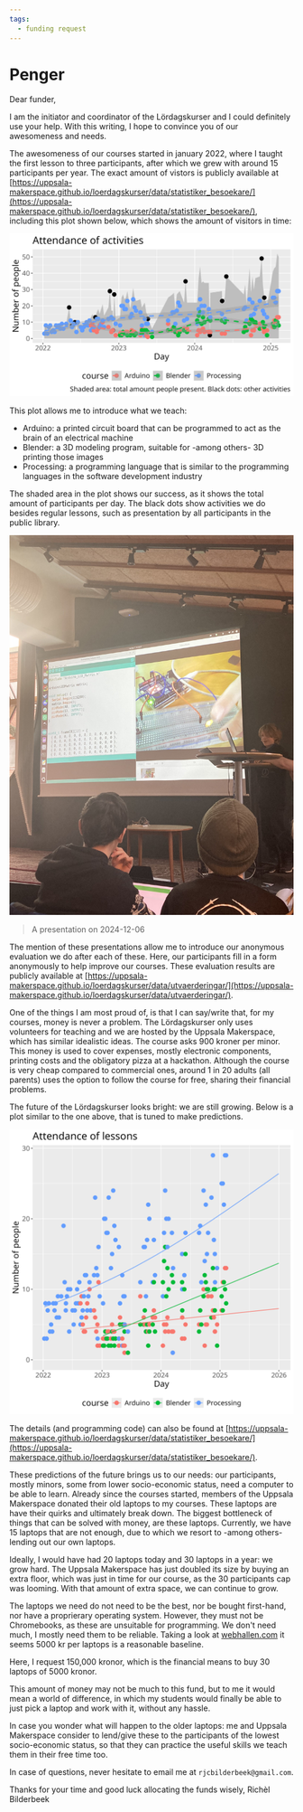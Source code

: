 ```yaml
---
tags:
  - funding request
---
```


# Penger

Dear funder,

I am the initiator and coordinator of the Lördagskurser
and I could definitely use your help. With this writing,
I hope to convince you of our awesomeness and needs.

The awesomeness of our courses started in january 2022,
where I taught the first lesson to three participants,
after which we grew with around 15 participants per year.
The exact amount of vistors is publicly available at
[https://uppsala-makerspace.github.io/loerdagskurser/data/statistiker_besoekare/](https://uppsala-makerspace.github.io/loerdagskurser/data/statistiker_besoekare/),
including this plot shown below, which shows the amount of visitors in time:

![Number of learners per day](n_per_day_per_course.png)

This plot allows me to introduce what we teach:

- Arduino: a printed circuit board that can be programmed to act as the
  brain of an electrical machine
- Blender: a 3D modeling program, suitable for -among others-
  3D printing those images
- Processing: a programming language that is similar to the programming
  languages in the software development industry

The shaded area in the plot shows our success,
as it shows the total amount of participants per day.
The black dots show activities we do besides regular lessons,
such as presentation by all participants in the public library.

![A presentation on 2024-12-06](IMG_4423.JPEG)

> A presentation on 2024-12-06

The mention of these presentations allow me to introduce our anonymous
evaluation we do after each of these. Here, our participants fill
in a form anonymously to help improve our courses.
These evaluation results are publicly available at
[https://uppsala-makerspace.github.io/loerdagskurser/data/utvaerderingar/](https://uppsala-makerspace.github.io/loerdagskurser/data/utvaerderingar/).

One of the things I am most proud of, is that I can say/write that,
for my courses, money is never a problem. The Lördagskurser only uses
volunteers for teaching and we are hosted by the Uppsala Makerspace,
which has similar idealistic ideas. 
The course asks 900 kroner per minor. This money is used to cover expenses,
mostly electronic components, printing costs and the obligatory pizza
at a hackathon.
Although the course is very cheap compared to commercial ones,
around 1 in 20 adults (all parents)
uses the option to follow the course for free, sharing their financial
problems.

The future of the Lördagskurser looks bright: we are still growing.
Below is a plot similar to the one above, that is tuned to make
predictions.

![Number of learners per day and predictsions](n_per_day_per_course_and_predictions.png)

The details (and programming code) can also be found at
[https://uppsala-makerspace.github.io/loerdagskurser/data/statistiker_besoekare/](https://uppsala-makerspace.github.io/loerdagskurser/data/statistiker_besoekare/).

These predictions of the future brings us to our needs:
our participants, mostly minors, some from lower socio-economic status,
need a computer to be able to learn.
Already since the courses started, members of the Uppsala Makerspace
donated their old laptops to my courses. These laptops are have their
quirks and ultimately break down. The biggest bottleneck of things
that can be solved with money, are these laptops.
Currently, we have 15 laptops that are not enough, due to which
we resort to -among others- lending out our own laptops.

Ideally, I would have had 20 laptops today and 30 laptops in a year:
we grow hard. The Uppsala Makerspace has just doubled its size by buying
an extra floor, which was just in time for our course, as the
30 participants cap was looming. With that amount of extra space,
we can continue to grow.

The laptops we need do not need to be the best, nor be bought first-hand,
nor have a proprierary operating system. However,
they must not be Chromebooks, as these are unsuitable for programming.
We don't need much, I mostly need them to be reliable. Taking a look at
[webhallen.com](webhallen.com) it seems 5000 kr per laptops is a reasonable
baseline.

Here, I request 150,000 kronor, which is the financial means to buy 30
laptops of 5000 kronor. 

This amount of money may not be much to this fund, but to me it would
mean a world of difference, in which my students would finally be able
to just pick a laptop and work with it, without any hassle.

In case you wonder what will happen to the older laptops: me and
Uppsala Makerspace consider to lend/give these to the participants of the lowest
socio-economic status, so that they can practice the useful skills
we teach them in their free time too.

In case of questions, never hesitate to email
me at `rjcbilderbeek@gmail.com`.

Thanks for your time and good luck allocating the funds wisely,
Richèl Bilderbeek
